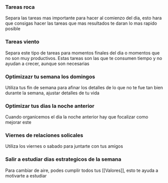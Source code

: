 ### Tareas roca
Separa las tareas mas importante para hacer al comienzo del dia, esto hara que consigas hacer las tareas que mas resultados te daran lo mas rapido posible
### Tareas viento
Separa este tipo de tareas para momentos finales del dia o momentos que no son muy productivos. Estas tareas son las que te consumen tiempo y no ayudan a crecer, aunque son necesarias
### Optimizazr tu semana los domingos
Utiliza tus fin de semana para afinar los detalles de lo que no te fue tan bien durante la semana, ajustar detalles de tu vida
### Optimizar tus dias la noche anterior
Cuando organicemos el dia la noche anterior hay que focalizar como mejorar este
### Viernes de relaciones solicales
Utiliza los viernes o sabado para juntarte con tus amigos
### Salir a estudiar dias estrategicos de la semana
Para cambiar de aire, podes cumplir todos tus [[Valores]], esto te ayuda a motivarte a estudiar